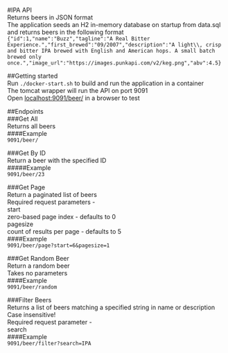 #IPA API  
Returns beers in JSON format  
The application seeds an H2 in-memory database on startup from data.sql and returns beers in the following format  
`{"id":1,"name":"Buzz","tagline":"A Real Bitter Experience.","first_brewed":"09/2007","description":"A light\\, crisp and bitter IPA brewed with English and American hops. A small batch brewed only once.","image_url":"https://images.punkapi.com/v2/keg.png","abv":4.5}`  

##Getting started  
Run `./docker-start.sh` to build and run the application in a container  
The tomcat wrapper will run the API on port 9091  
Open <localhost:9091/beer/> in a browser to test  

##Endpoints  
###Get All  
Returns all beers  
####Example  
`9091/beer/`  

###Get By ID  
Return a beer with the specified ID  
#####Example  
`9091/beer/23`  

###Get Page  
Return a paginated list of beers  
Required request parameters -  
start  
zero-based page index - defaults to 0  
pagesize  
count of results per page - defaults to 5  
####Example  
`9091/beer/page?start=6&pagesize=1`  

###Get Random Beer  
Return a random beer   
Takes no parameters  
####Example  
`9091/beer/random`  

###Filter Beers  
Returns a list of beers matching a specified string in name or description  
Case insensitive!  
Required request parameter -  
search  
####Example  
`9091/beer/filter?search=IPA`
